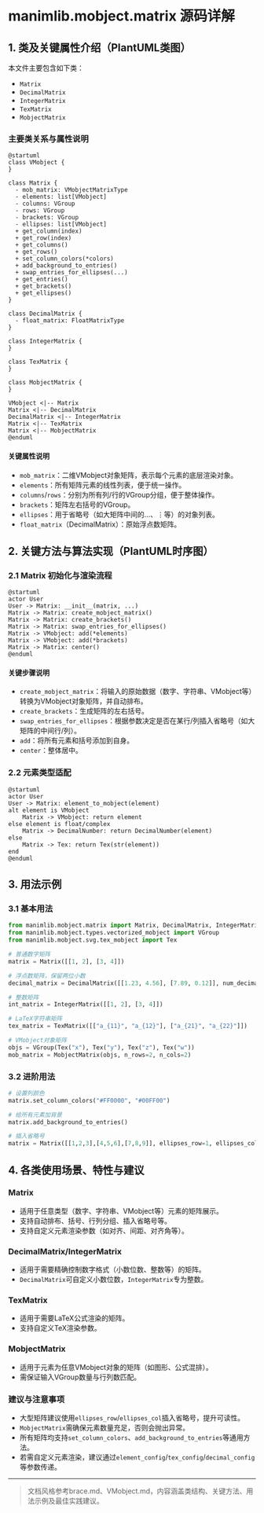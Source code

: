# manimlib.mobject.matrix 源码详解

## 1. 类及关键属性介绍（PlantUML类图）

本文件主要包含如下类：

- `Matrix`
- `DecimalMatrix`
- `IntegerMatrix`
- `TexMatrix`
- `MobjectMatrix`

### 主要类关系与属性说明

```plantuml
@startuml
class VMobject {
}

class Matrix {
  - mob_matrix: VMobjectMatrixType
  - elements: list[VMobject]
  - columns: VGroup
  - rows: VGroup
  - brackets: VGroup
  - ellipses: list[VMobject]
  + get_column(index)
  + get_row(index)
  + get_columns()
  + get_rows()
  + set_column_colors(*colors)
  + add_background_to_entries()
  + swap_entries_for_ellipses(...)
  + get_entries()
  + get_brackets()
  + get_ellipses()
}

class DecimalMatrix {
  - float_matrix: FloatMatrixType
}

class IntegerMatrix {
}

class TexMatrix {
}

class MobjectMatrix {
}

VMobject <|-- Matrix
Matrix <|-- DecimalMatrix
DecimalMatrix <|-- IntegerMatrix
Matrix <|-- TexMatrix
Matrix <|-- MobjectMatrix
@enduml
```

#### 关键属性说明
- `mob_matrix`：二维VMobject对象矩阵，表示每个元素的底层渲染对象。
- `elements`：所有矩阵元素的线性列表，便于统一操作。
- `columns`/`rows`：分别为所有列/行的VGroup分组，便于整体操作。
- `brackets`：矩阵左右括号的VGroup。
- `ellipses`：用于省略号（如大矩阵中间的...、⋮等）的对象列表。
- `float_matrix`（DecimalMatrix）：原始浮点数矩阵。

## 2. 关键方法与算法实现（PlantUML时序图）

### 2.1 Matrix 初始化与渲染流程

```plantuml
@startuml
actor User
User -> Matrix: __init__(matrix, ...)
Matrix -> Matrix: create_mobject_matrix()
Matrix -> Matrix: create_brackets()
Matrix -> Matrix: swap_entries_for_ellipses()
Matrix -> VMobject: add(*elements)
Matrix -> VMobject: add(*brackets)
Matrix -> Matrix: center()
@enduml
```

#### 关键步骤说明
- `create_mobject_matrix`：将输入的原始数据（数字、字符串、VMobject等）转换为VMobject对象矩阵，并自动排布。
- `create_brackets`：生成矩阵的左右括号。
- `swap_entries_for_ellipses`：根据参数决定是否在某行/列插入省略号（如大矩阵的中间行/列）。
- `add`：将所有元素和括号添加到自身。
- `center`：整体居中。

### 2.2 元素类型适配

```plantuml
@startuml
actor User
User -> Matrix: element_to_mobject(element)
alt element is VMobject
    Matrix -> VMobject: return element
else element is float/complex
    Matrix -> DecimalNumber: return DecimalNumber(element)
else
    Matrix -> Tex: return Tex(str(element))
end
@enduml
```

## 3. 用法示例

### 3.1 基本用法
```python
from manimlib.mobject.matrix import Matrix, DecimalMatrix, IntegerMatrix, TexMatrix, MobjectMatrix
from manimlib.mobject.types.vectorized_mobject import VGroup
from manimlib.mobject.svg.tex_mobject import Tex

# 普通数字矩阵
matrix = Matrix([[1, 2], [3, 4]])

# 浮点数矩阵，保留两位小数
decimal_matrix = DecimalMatrix([[1.23, 4.56], [7.89, 0.12]], num_decimal_places=2)

# 整数矩阵
int_matrix = IntegerMatrix([[1, 2], [3, 4]])

# LaTeX字符串矩阵
tex_matrix = TexMatrix([["a_{11}", "a_{12}"], ["a_{21}", "a_{22}"]])

# VMobject对象矩阵
objs = VGroup(Tex("x"), Tex("y"), Tex("z"), Tex("w"))
mob_matrix = MobjectMatrix(objs, n_rows=2, n_cols=2)
```

### 3.2 进阶用法
```python
# 设置列颜色
matrix.set_column_colors("#FF0000", "#00FF00")

# 给所有元素加背景
matrix.add_background_to_entries()

# 插入省略号
matrix = Matrix([[1,2,3],[4,5,6],[7,8,9]], ellipses_row=1, ellipses_col=1)
```

## 4. 各类使用场景、特性与建议

### Matrix
- 适用于任意类型（数字、字符串、VMobject等）元素的矩阵展示。
- 支持自动排布、括号、行列分组、插入省略号等。
- 支持自定义元素渲染参数（如对齐、间距、对齐角等）。

### DecimalMatrix/IntegerMatrix
- 适用于需要精确控制数字格式（小数位数、整数等）的矩阵。
- `DecimalMatrix`可自定义小数位数，`IntegerMatrix`专为整数。

### TexMatrix
- 适用于需要LaTeX公式渲染的矩阵。
- 支持自定义TeX渲染参数。

### MobjectMatrix
- 适用于元素为任意VMobject对象的矩阵（如图形、公式混排）。
- 需保证输入VGroup数量与行列数匹配。

### 建议与注意事项
- 大型矩阵建议使用`ellipses_row`/`ellipses_col`插入省略号，提升可读性。
- `MobjectMatrix`需确保元素数量充足，否则会抛出异常。
- 所有矩阵均支持`set_column_colors`、`add_background_to_entries`等通用方法。
- 若需自定义元素渲染，建议通过`element_config`/`tex_config`/`decimal_config`等参数传递。

---

> 文档风格参考brace.md、VMobject.md，内容涵盖类结构、关键方法、用法示例及最佳实践建议。
